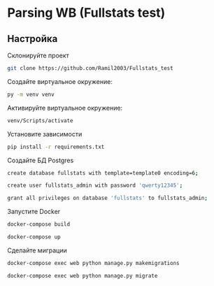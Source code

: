 # Parsing WB (Fullstats test)



## Настройка

Склонируйте проект

```bash
git clone https://github.com/Ramil2003/Fullstats_test
```

Создайте виртуальное окружение:
```bash
py -m venv venv
```

Активируйте виртуальное окружение:
```bash
venv/Scripts/activate
```

Установите зависимости

```bash
pip install -r requirements.txt
```

Создайте БД Postgres

```bash
create database fullstats with template=template0 encoding=6;
```
```bash
create user fullstats_admin with password 'qwerty12345';
```
```bash
grant all privileges on database 'fullstats' to fullstats_admin;
```

Запустите Docker

```bash
docker-compose build
```
```bash
docker-compose up
```

Сделайте миграции

```bash
docker-compose exec web python manage.py makemigrations
```
```bash
docker-compose exec web python manage.py migrate
```